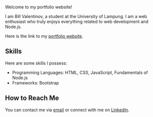 Welcome to my portfolio website! 

I am Bill Valentinov, a student at the University of Lampung. I am a web enthusiast who truly enjoys everything related to web development and Node.js.

Here is the link to my [portfolio website](https://valentinov8060.github.io/Bill-Valentinov_Portofolio/).

## Skills

Here are some skills I possess:

- Programming Languages: HTML, CSS, JavaScript, Fundamentals of Node.js
- Frameworks: Bootstrap

## How to Reach Me

You can contact me via [email](mailto:valentinovbill0@gmail.com) or connect with me on [LinkedIn](https://www.linkedin.com/in/bill-valentinov-42a8a4250).
